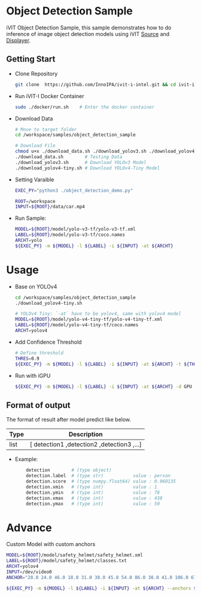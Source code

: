 # Object Detection Sample
iVIT Object Detection Sample, this sample demonstrates how to do inference of image object detection models using iVIT [Source](../ivit_source_sample/README.md) and [Displayer](../ivit_displayer_sample/README.md).

## Getting Start
* Clone Repository    
    ```bash
    git clone  https://github.com/InnoIPA/ivit-i-intel.git && cd ivit-i-intel
    ```
* Run iVIT-I Docker Container
    ```bash
    sudo ./docker/run.sh    # Enter the docker container
    ```
* Download Data
    ```bash
    # Move to target folder
    cd /workspace/samples/object_detection_sample
    
    # Download File
    chmod u+x ./download_data.sh ./download_yolov3.sh ./download_yolov4-tiny.sh
    ./download_data.sh        # Testing Data
    ./download_yolov3.sh      # Download YOLOv3 Model
    ./download_yolov4-tiny.sh # Download YOLOv4-Tiny Model
    ```
* Setting Varaible
    ```bash
    EXEC_PY="python3 ./object_detection_demo.py"

    ROOT=/workspace
    INPUT=${ROOT}/data/car.mp4
    ```
* Run Sample:
    
    ```bash
    MODEL=${ROOT}/model/yolo-v3-tf/yolo-v3-tf.xml
    LABEL=${ROOT}/model/yolo-v3-tf/coco.names
    ARCHT=yolo
    ${EXEC_PY} -m ${MODEL} -l ${LABEL} -i ${INPUT} -at ${ARCHT}
    ```

# Usage
* Base on YOLOv4
    ```bash
    cd /workspace/samples/object_detection_sample
    ./download_yolov4-tiny.sh
    
    # YOLOv4 Tiny: `-at` have to be yolov4, same with yolov4 model
    MODEL=${ROOT}/model/yolo-v4-tiny-tf/yolo-v4-tiny-tf.xml
    LABEL=${ROOT}/model/yolo-v4-tiny-tf/coco.names
    ARCHT=yolov4
    ```
* Add Confidence Threshold
    ```bash
    # Define threshold
    THRES=0.9
    ${EXEC_PY} -m ${MODEL} -l ${LABEL} -i ${INPUT} -at ${ARCHT} -t ${THRES}
    ```
    
* Run with iGPU
    ```bash
    ${EXEC_PY} -m ${MODEL} -l ${LABEL} -i ${INPUT} -at ${ARCHT} -d GPU

## Format of output 
The format of result after model predict like below.

| Type | Description |
| --- | --- |
|list|[ detection1 ,detection2 ,detection3 ,...]|

* Example:
    ```bash
        detection        # (type object)                   
        detection.label  # (type str)           value : person   
        detection.score  # (type numpy.float64) value : 0.960135 
        detection.xmin   # (type int)           value : 1        
        detection.ymin   # (type int)           value : 78       
        detection.xmax   # (type int)           value : 438      
        detection.ymax   # (type int)           value : 50 
    ```

# Advance
Custom Model with custom anchors
    
```bash
MODEL=${ROOT}/model/safety_helmet/safety_helmet.xml
LABEL=${ROOT}/model/safety_helmet/classes.txt
ARCHT=yolov4
INPUT=/dev/video0
ANCHOR="20.0 24.0 46.0 18.0 31.0 38.0 45.0 54.0 86.0 38.0 41.0 106.0 67.0 77.0 111.0 110.0 170.0 196.0"

${EXEC_PY} -m ${MODEL} -l ${LABEL} -i ${INPUT} -at ${ARCHT} --anchors ${ANCHOR} 

```

